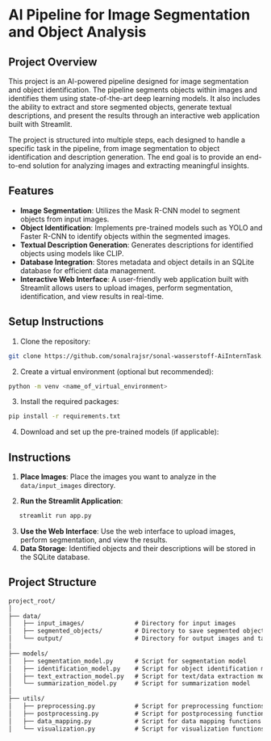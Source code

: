 # AI Pipeline for Image Segmentation and Object Analysis

## Project Overview

This project is an AI-powered pipeline designed for image segmentation and object identification. The pipeline segments objects within images and identifies them using state-of-the-art deep learning models. It also includes the ability to extract and store segmented objects, generate textual descriptions, and present the results through an interactive web application built with Streamlit.

The project is structured into multiple steps, each designed to handle a specific task in the pipeline, from image segmentation to object identification and description generation. The end goal is to provide an end-to-end solution for analyzing images and extracting meaningful insights.

## Features

- **Image Segmentation**: Utilizes the Mask R-CNN model to segment objects from input images.
- **Object Identification**: Implements pre-trained models such as YOLO and Faster R-CNN to identify objects within the segmented images.
- **Textual Description Generation**: Generates descriptions for identified objects using models like CLIP.
- **Database Integration**: Stores metadata and object details in an SQLite database for efficient data management.
- **Interactive Web Interface**: A user-friendly web application built with Streamlit allows users to upload images, perform segmentation, identification, and view results in real-time.


## Setup Instructions

1. Clone the repository:
```bash
git clone https://github.com/sonalrajsr/sonal-wasserstoff-AiInternTask.git
```
2. Create a virtual environment (optional but recommended):
```bash
python -m venv <name_of_virtual_environment>
```
3. Install the required packages:
```bash
pip install -r requirements.txt
```
4. Download and set up the pre-trained models (if applicable):

## Instructions

1. **Place Images**: Place the images you want to analyze in the `data/input_images` directory.

2. **Run the Streamlit Application**:
```bash
   streamlit run app.py
```
3. **Use the Web Interface**: Use the web interface to upload images, perform segmentation, and view the results.
4. **Data Storage**: Identified objects and their descriptions will be stored in the SQLite database.
       
## Project Structure
```markdown
project_root/
│
├── data/
│   ├── input_images/              # Directory for input images
│   ├── segmented_objects/         # Directory to save segmented object images
│   └── output/                    # Directory for output images and tables
│
├── models/
│   ├── segmentation_model.py      # Script for segmentation model
│   ├── identification_model.py    # Script for object identification model
│   ├── text_extraction_model.py   # Script for text/data extraction model
│   └── summarization_model.py     # Script for summarization model
│
├── utils/
│   ├── preprocessing.py           # Script for preprocessing functions
│   ├── postprocessing.py          # Script for postprocessing functions
│   ├── data_mapping.py            # Script for data mapping functions
│   └── visualization.py           # Script for visualization functions
```
